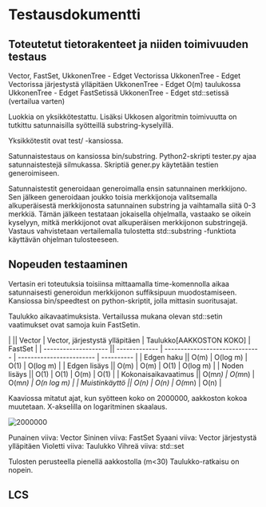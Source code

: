 # Testausdokumentti

## Toteutetut tietorakenteet ja niiden toimivuuden testaus

Vector, 
FastSet, 
UkkonenTree - Edget Vectorissa
UkkonenTree - Edget Vectorissa järjestystä ylläpitäen
UkkonenTree - Edget O(m) taulukossa
UkkonenTree - Edget FastSetissä
UkkonenTree - Edget std::setissä (vertailua varten)

Luokkia on yksikkötestattu. Lisäksi Ukkosen algoritmin toimivuutta on tutkittu satunnaisilla syötteillä substring-kyselyillä.

Yksikkötestit ovat test/ -kansiossa.

Satunnaistestaus on kansiossa bin/substring. Python2-skripti tester.py ajaa satunnaistestejä silmukassa. Skriptiä gener.py käytetään testien generoimiseen.

Satunnaistestit generoidaan generoimalla ensin satunnainen merkkijono. Sen jälkeen generoidaan joukko toisia merkkijonoja valitsemalla alkuperäisestä merkkijonosta satunnainen substring ja vaihtamalla siitä 0-3 merkkiä. Tämän jälkeen testataan jokaisella ohjelmalla, vastaako se oikein kyselyyn, mitkä merkkijonot ovat alkuperäisen merkkijonon substringejä. Vastaus vahvistetaan vertailemalla tulostetta std::substring -funktiota käyttävän ohjelman tulosteeseen.


## Nopeuden testaaminen

Vertasin eri toteutuksia toisiinsa mittaamalla time-komennolla aikaa satunnaisesti generoidun merkkijonon suffiksipuun muodostamiseen. Kansiossa bin/speedtest on python-skriptit, jolla mittasin suoritusajat.

Taulukko aikavaatimuksista. Vertailussa mukana olevan std::setin vaatimukset ovat samoja kuin FastSetin.

|                      || Vector        | Vector, järjestystä ylläpitäen | Taulukko[AAKKOSTON KOKO] | FastSet    |
| -------------------- || ------------- | ------------------------------ | ------------------------ | ---------- |
| Edgen haku           || O(m)          | O(log m)                       | O(1)                     | O(log m)   |
| Edgen lisäys         || O(m)          | O(m)                           | O(1)                     | O(log m)   |
| Noden lisäys         || O(1)          | O(1)                           | O(m)                     | O(1)       |
| Kokonaisaikavaatimus || O(m*n)        | O(m*n)                         | O(m*n)                   | O(n log m) |
| Muistinkäyttö        || O(n)          | O(n)                           | O(m*n)                   | O(n)       |


Kaaviossa mitatut ajat, kun syötteen koko on 2000000, aakkoston kokoa muutetaan. X-akselilla on logaritminen skaalaus.

![2000000](https://github.com/Hansuzu/tlab/tree/master/doc/alphabet.png)

Punainen viiva: Vector
Sininen viiva: FastSet
Syaani viiva: Vector järjestystä ylläpitäen
Violetti viiva: Taulukko
Vihreä viiva: std::set

Tulosten perusteella pienellä aakkostolla (m<30) Taulukko-ratkaisu on nopein. 

## LCS

